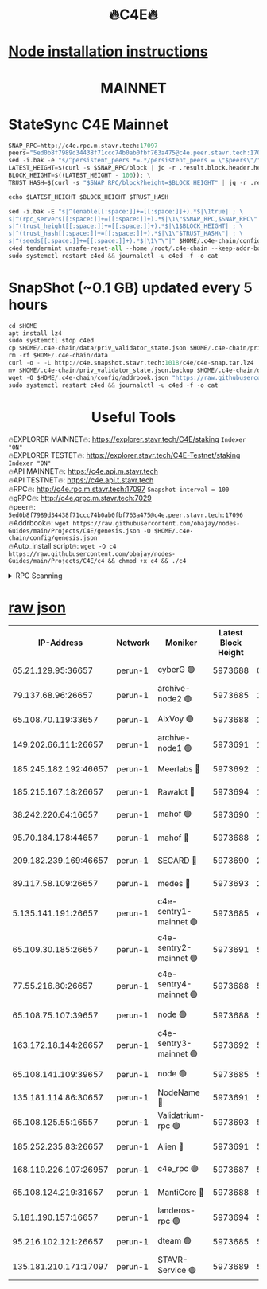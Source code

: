 <h1 align="center"> 🔥C4E🔥</h1>

[Node installation instructions](https://github.com/obajay/nodes-Guides/tree/main/Projects/C4E)
=

<h1 align="center"> MAINNET</h1>

# StateSync C4E Mainnet
```python
SNAP_RPC=http://c4e.rpc.m.stavr.tech:17097
peers="5ed0b8f7989d34438f71ccc74b0ab0fbf763a475@c4e.peer.stavr.tech:17096"
sed -i.bak -e "s/^persistent_peers *=.*/persistent_peers = \"$peers\"/" $HOME/.c4e-chain/config/config.toml
LATEST_HEIGHT=$(curl -s $SNAP_RPC/block | jq -r .result.block.header.height); \
BLOCK_HEIGHT=$((LATEST_HEIGHT - 100)); \
TRUST_HASH=$(curl -s "$SNAP_RPC/block?height=$BLOCK_HEIGHT" | jq -r .result.block_id.hash)

echo $LATEST_HEIGHT $BLOCK_HEIGHT $TRUST_HASH

sed -i.bak -E "s|^(enable[[:space:]]+=[[:space:]]+).*$|\1true| ; \
s|^(rpc_servers[[:space:]]+=[[:space:]]+).*$|\1\"$SNAP_RPC,$SNAP_RPC\"| ; \
s|^(trust_height[[:space:]]+=[[:space:]]+).*$|\1$BLOCK_HEIGHT| ; \
s|^(trust_hash[[:space:]]+=[[:space:]]+).*$|\1\"$TRUST_HASH\"| ; \
s|^(seeds[[:space:]]+=[[:space:]]+).*$|\1\"\"|" $HOME/.c4e-chain/config/config.toml
c4ed tendermint unsafe-reset-all --home /root/.c4e-chain --keep-addr-book
sudo systemctl restart c4ed && journalctl -u c4ed -f -o cat
```
# SnapShot (~0.1 GB) updated every 5 hours
```python
cd $HOME
apt install lz4
sudo systemctl stop c4ed
cp $HOME/.c4e-chain/data/priv_validator_state.json $HOME/.c4e-chain/priv_validator_state.json.backup
rm -rf $HOME/.c4e-chain/data
curl -o - -L http://c4e.snapshot.stavr.tech:1018/c4e/c4e-snap.tar.lz4 | lz4 -c -d - | tar -x -C $HOME/.c4e-chain --strip-components 2
mv $HOME/.c4e-chain/priv_validator_state.json.backup $HOME/.c4e-chain/data/priv_validator_state.json
wget -O $HOME/.c4e-chain/config/addrbook.json "https://raw.githubusercontent.com/obajay/nodes-Guides/main/Projects/C4E/addrbook.json"
sudo systemctl restart c4ed && journalctl -u c4ed -f -o cat
```
 <h1 align="center"> Useful Tools</h1>

🔥EXPLORER MAINNET🔥:  https://explorer.stavr.tech/C4E/staking            `Indexer "ON"` \
🔥EXPLORER TESTET🔥:   https://explorer.stavr.tech/C4E-Testnet/staking     `Indexer "ON"` \
🔥API MAINNET🔥:       https://c4e.api.m.stavr.tech \
🔥API TESTNET🔥:       https://c4e.api.t.stavr.tech \
🔥RPC🔥:               http://c4e.rpc.m.stavr.tech:17097                  `Snapshot-interval = 100` \
🔥gRPC🔥:              http://c4e.grpc.m.stavr.tech:7029 \
🔥peer🔥:              `5ed0b8f7989d34438f71ccc74b0ab0fbf763a475@c4e.peer.stavr.tech:17096` \
🔥Addrbook🔥:    ```wget https://raw.githubusercontent.com/obajay/nodes-Guides/main/Projects/C4E/genesis.json -O $HOME/.c4e-chain/config/genesis.json``` \
🔥Auto_install script🔥: ```wget -O c4 https://raw.githubusercontent.com/obajay/nodes-Guides/main/Projects/C4E/c4 && chmod +x c4 && ./c4```





<details>
<summary>RPC Scanning</summary>

<h2 align="center"> We scan nodes in real time every 4 hours. And we provide the final result of RPC endpoints.
We cannot influence the operation of these nodes in any way. </h2>


```python
If Voting Power is higher than 0 --> then the Node is a validator of the network and may be subject to attack and be a potential threat to the chain.
```
```python
We marked such validators with a red symbol
```

</details>

[raw json](https://rpc-check.c4e.stavr.tech/c4e/rpc-c4e-result.json)
=



<table><tr><th>IP-Address</th><th>Network</th><th>Moniker</th><th>Latest Block Height</th><th>Earliest Block Height</th><th>Catching Up</th><th>Voting Power</th><th>Scan Time</th></tr><tr><td>65.21.129.95:36657</td><td>perun-1</td><td>cyberG 🟢</td><td>5973688</td><td>0</td><td>False</td><td>0</td><td>2023-11-22T22:05:11.927246370UTC</td></tr><tr><td>79.137.68.96:26657</td><td>perun-1</td><td>archive-node2 🟢</td><td>5973685</td><td>1</td><td>False</td><td>0</td><td>2023-11-22T22:04:55.247554369UTC</td></tr><tr><td>65.108.70.119:33657</td><td>perun-1</td><td>AlxVoy 🟢</td><td>5973688</td><td>1</td><td>False</td><td>0</td><td>2023-11-22T22:05:11.580498319UTC</td></tr><tr><td>149.202.66.111:26657</td><td>perun-1</td><td>archive-node1 🟢</td><td>5973691</td><td>1</td><td>False</td><td>0</td><td>2023-11-22T22:05:27.791577444UTC</td></tr><tr><td>185.245.182.192:46657</td><td>perun-1</td><td>Meerlabs 🔴</td><td>5973692</td><td>1051501</td><td>False</td><td>493550</td><td>2023-11-22T22:05:33.304437539UTC</td></tr><tr><td>185.215.167.18:26657</td><td>perun-1</td><td>Rawalot 🔴</td><td>5973694</td><td>1090501</td><td>False</td><td>579034</td><td>2023-11-22T22:05:47.560745684UTC</td></tr><tr><td>38.242.220.64:16657</td><td>perun-1</td><td>mahof 🟢</td><td>5973690</td><td>1892001</td><td>False</td><td>0</td><td>2023-11-22T22:05:25.474148247UTC</td></tr><tr><td>95.70.184.178:44657</td><td>perun-1</td><td>mahof 🔴</td><td>5973688</td><td>2342001</td><td>False</td><td>1357006</td><td>2023-11-22T22:05:10.887633427UTC</td></tr><tr><td>209.182.239.169:46657</td><td>perun-1</td><td>SECARD 🔴</td><td>5973690</td><td>2616101</td><td>False</td><td>675729</td><td>2023-11-22T22:05:25.153275784UTC</td></tr><tr><td>89.117.58.109:26657</td><td>perun-1</td><td>medes 🔴</td><td>5973693</td><td>2826001</td><td>False</td><td>471345</td><td>2023-11-22T22:05:42.489442660UTC</td></tr><tr><td>5.135.141.191:26657</td><td>perun-1</td><td>c4e-sentry1-mainnet 🟢</td><td>5973685</td><td>4267001</td><td>False</td><td>0</td><td>2023-11-22T22:04:54.545020046UTC</td></tr><tr><td>65.109.30.185:26657</td><td>perun-1</td><td>c4e-sentry2-mainnet 🟢</td><td>5973691</td><td>5186001</td><td>False</td><td>0</td><td>2023-11-22T22:05:32.969825736UTC</td></tr><tr><td>77.55.216.80:26657</td><td>perun-1</td><td>c4e-sentry4-mainnet 🟢</td><td>5973688</td><td>5187001</td><td>False</td><td>0</td><td>2023-11-22T22:05:11.234861775UTC</td></tr><tr><td>65.108.75.107:39657</td><td>perun-1</td><td>node 🟢</td><td>5973688</td><td>5198801</td><td>False</td><td>0</td><td>2023-11-22T22:05:14.309825369UTC</td></tr><tr><td>163.172.18.144:26657</td><td>perun-1</td><td>c4e-sentry3-mainnet 🟢</td><td>5973692</td><td>5286001</td><td>False</td><td>0</td><td>2023-11-22T22:05:36.041308760UTC</td></tr><tr><td>65.108.141.109:39657</td><td>perun-1</td><td>node 🟢</td><td>5973685</td><td>5303301</td><td>False</td><td>0</td><td>2023-11-22T22:04:57.625161186UTC</td></tr><tr><td>135.181.114.86:30657</td><td>perun-1</td><td>NodeName 🔴</td><td>5973691</td><td>5508301</td><td>False</td><td>333717</td><td>2023-11-22T22:05:28.160647454UTC</td></tr><tr><td>65.108.125.55:16557</td><td>perun-1</td><td>Validatrium-rpc 🟢</td><td>5973693</td><td>5551301</td><td>False</td><td>0</td><td>2023-11-22T22:05:44.872809170UTC</td></tr><tr><td>185.252.235.83:26657</td><td>perun-1</td><td>Alien 🔴</td><td>5973691</td><td>5736001</td><td>False</td><td>380508</td><td>2023-11-22T22:05:28.463213256UTC</td></tr><tr><td>168.119.226.107:26957</td><td>perun-1</td><td>c4e_rpc 🟢</td><td>5973687</td><td>5873686</td><td>False</td><td>0</td><td>2023-11-22T22:05:04.008753412UTC</td></tr><tr><td>65.108.124.219:31657</td><td>perun-1</td><td>MantiCore 🔴</td><td>5973688</td><td>5873688</td><td>False</td><td>837339</td><td>2023-11-22T22:05:10.475456527UTC</td></tr><tr><td>5.181.190.157:16657</td><td>perun-1</td><td>landeros-rpc 🟢</td><td>5973694</td><td>5962001</td><td>False</td><td>0</td><td>2023-11-22T22:05:47.243556071UTC</td></tr><tr><td>95.216.102.121:26657</td><td>perun-1</td><td>dteam 🟢</td><td>5973685</td><td>5973001</td><td>False</td><td>0</td><td>2023-11-22T22:04:54.915394342UTC</td></tr><tr><td>135.181.210.171:17097</td><td>perun-1</td><td>STAVR-Service 🟢</td><td>5973689</td><td>5973301</td><td>False</td><td>0</td><td>2023-11-22T22:05:16.708848638UTC</td></tr></table>
